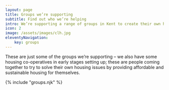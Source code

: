 ```yaml
---
layout: page
title: Groups we’re supporting
subtitle: Find out who we’re helping
intro: We’re supporting a range of groups in Kent to create their own housing.
icon: 2
image: /assets/images/clh.jpg
eleventyNavigation:
    key: groups
---
```


These are just some of the groups we’re supporting – we also have some housing co-operatives in early stages setting up; these are people coming together to try to solve their own housing issues by providing affordable and sustainable housing for themselves.

{% include "groups.njk" %}

